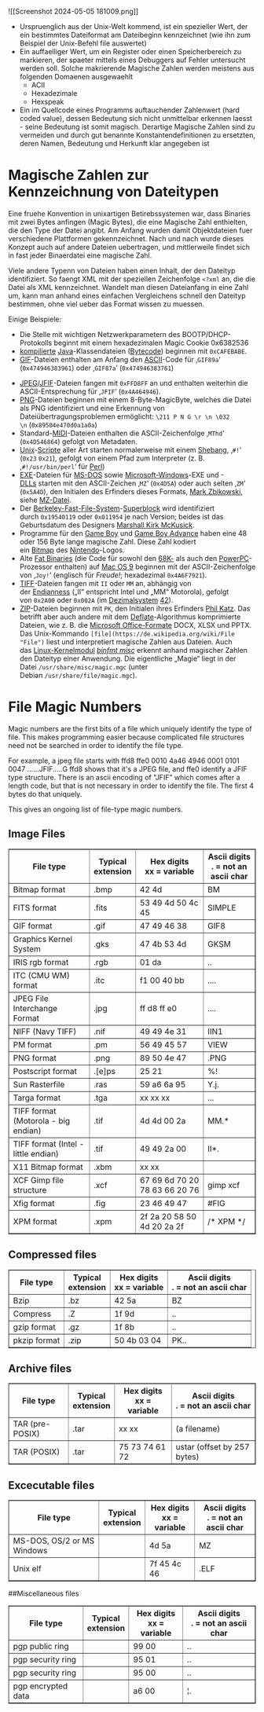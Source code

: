 ![[Screenshot 2024-05-05 181009.png]]
* Urspruenglich aus der Unix-Welt kommend, ist ein spezieller Wert, der ein bestimmtes Dateiformat am Dateibeginn kennzeichnet (wie ihn zum Beispiel der Unix-Befehl file auswertet)
* Ein auffaelliger Wert, um ein Register oder einen Speicherbereich zu markieren, der spaeter mittels eines Debuggers auf Fehler untersucht werden soll. Solche makrierende Magische Zahlen werden meistens aus folgenden Domaenen ausgewaehlt
	* ACII
	* Hexadezimale
	* Hexspeak
* Ein im Quellcode eines Programms auftauchender Zahlenwert (hard coded value), dessen Bedeutung sich nicht unmittelbar erkennen laesst - seine Bedeutung ist somit magisch. Derartige Magische Zahlen sind zu vermeiden und durch gut benannte Konstantendefinitionen zu ersetzten, deren Namen, Bedeutung und Herkunft klar angegeben ist

# Magische Zahlen zur Kennzeichnung von Dateitypen

Eine fruehe Konvention in unixartigen Betirebssystemen war, dass Binaries mit zwei Bytes anfingen (Magic Bytes), die eine Magische Zahl enthielten, die den Type der Datei angibt. Am Anfang wurden damit Objektdateien fuer verschiedene Plattformen gekennzeichnet. Nach und nach wurde dieses Konzept auch auf andere Dateien uebertragen, und mittlerweile findet sich in fast jeder Binaerdatei eine magische Zahl.

Viele andere Typenn von Dateien haben einen Inhalt, der den Dateityp identifiziert. So faengt XML mit der speziellen Zeichenfolge `<?xml` an, die die Datei als XML kennzeichnet. Wandelt man diesen Dateianfang in eine Zahl um, kann man anhand eines einfachen Vergleichens schnell den Dateityp bestimmen, ohne viel ueber das Format wissen zu muessen.

Einige Beispiele:
* Die Stelle mit wichtigen Netzwerkparametern des BOOTP/DHCP-Protokolls beginnt mit einem hexadezimalen Magic Cookie 0x6382536
* [kompilierte](https://de.wikipedia.org/wiki/Compiler "Compiler") [Java](https://de.wikipedia.org/wiki/Java_(Programmiersprache) "Java (Programmiersprache)")-Klassendateien ([Bytecode](https://de.wikipedia.org/wiki/Bytecode "Bytecode")) beginnen mit `0xCAFEBABE`.
* [GIF](https://de.wikipedia.org/wiki/Graphics_Interchange_Format "Graphics Interchange Format")-Dateien enthalten am Anfang den [ASCII](https://de.wikipedia.org/wiki/American_Standard_Code_for_Information_Interchange "American Standard Code for Information Interchange")-Code für ‚`GIF89a`‘ (`0x474946383961`) oder ‚`GIF87a`‘ (`0x474946383761`)
- [JPEG](https://de.wikipedia.org/wiki/JPEG "JPEG")/[JFIF](https://de.wikipedia.org/wiki/JPEG_File_Interchange_Format "JPEG File Interchange Format")-Dateien fangen mit `0xFFD8FF` an und enthalten weiterhin die ASCII-Entsprechung für ‚`JFIF`‘ (`0x4A464946`).
- [PNG](https://de.wikipedia.org/wiki/Portable_Network_Graphics "Portable Network Graphics")-Dateien beginnen mit einem 8-Byte-MagicByte, welches die Datei als PNG identifiziert und eine Erkennung von Dateiübertragungsproblemen ermöglicht: `\211 P N G \r \n \032 \n` (`0x89504e470d0a1a0a`)
- Standard-[MIDI](https://de.wikipedia.org/wiki/Musical_Instrument_Digital_Interface "Musical Instrument Digital Interface")-Dateien enthalten die ASCII-Zeichenfolge ‚`MThd`‘ (`0x4D546864`) gefolgt von Metadaten.
- [Unix](https://de.wikipedia.org/wiki/Unix "Unix")-[Scripte](https://de.wikipedia.org/wiki/Skriptsprache "Skriptsprache") aller Art starten normalerweise mit einem [Shebang](https://de.wikipedia.org/wiki/Shebang "Shebang"), ‚`#!`‘ (`0x23` `0x21`), gefolgt von einem Pfad zum Interpreter (z. B. ,`#!/usr/bin/perl`‘ für [Perl](https://de.wikipedia.org/wiki/Perl_(Programmiersprache) "Perl (Programmiersprache)"))
- [EXE](https://de.wikipedia.org/wiki/EXE "EXE")-Dateien für [MS-DOS](https://de.wikipedia.org/wiki/MS-DOS "MS-DOS") sowie [Microsoft-Windows](https://de.wikipedia.org/wiki/Microsoft_Windows "Microsoft Windows")-EXE und -[DLLs](https://de.wikipedia.org/wiki/Dynamic_Link_Library "Dynamic Link Library") starten mit den ASCII-Zeichen ‚`MZ`‘ (`0x4D5A`) oder auch selten ‚`ZM`‘ (`0x5A4D`), den Initialen des Erfinders dieses Formats, [Mark Zbikowski](https://de.wikipedia.org/wiki/Mark_Zbikowski "Mark Zbikowski"), siehe [MZ-Datei](https://de.wikipedia.org/wiki/MZ-Datei "MZ-Datei").
- Der [Berkeley-Fast-File-System](https://de.wikipedia.org/wiki/Unix_File_System "Unix File System")-[Superblock](https://de.wikipedia.org/wiki/Superblock "Superblock") wird identifiziert durch `0x19540119` oder `0x011954` je nach Version; beides ist das Geburtsdatum des Designers [Marshall Kirk McKusick](https://de.wikipedia.org/wiki/Marshall_Kirk_McKusick "Marshall Kirk McKusick").
- Programme für den [Game Boy](https://de.wikipedia.org/wiki/Game_Boy "Game Boy") und [Game Boy Advance](https://de.wikipedia.org/wiki/Game_Boy_Advance "Game Boy Advance") haben eine 48 oder 156 Byte lange magische Zahl. Diese Zahl kodiert ein [Bitmap](https://de.wikipedia.org/wiki/Rastergrafik "Rastergrafik") des [Nintendo](https://de.wikipedia.org/wiki/Nintendo "Nintendo")-Logos.
- Alte [Fat Binaries](https://de.wikipedia.org/wiki/Fat_Binary "Fat Binary") (die Code für sowohl den [68K-](https://de.wikipedia.org/wiki/Motorola_68000 "Motorola 68000") als auch den [PowerPC](https://de.wikipedia.org/wiki/PowerPC "PowerPC")-Prozessor enthalten) auf [Mac OS 9](https://de.wikipedia.org/wiki/Mac_OS_9 "Mac OS 9") beginnen mit der ASCII-Zeichenfolge von ‚`Joy!`‘ (englisch für _Freude!_; hexadezimal `0x4A6F7921`).
- [TIFF](https://de.wikipedia.org/wiki/Tagged_Image_File_Format "Tagged Image File Format")-Dateien fangen mit `II` oder `MM` an, abhängig von der [Endianness](https://de.wikipedia.org/wiki/Byte-Reihenfolge "Byte-Reihenfolge") („II“ entspricht Intel und „MM“ Motorola), gefolgt von `0x2A00` oder `0x002A` (im [Dezimalsystem](https://de.wikipedia.org/wiki/Dezimalsystem "Dezimalsystem") [42](https://de.wikipedia.org/wiki/42_(Antwort) "42 (Antwort)")).
- [ZIP](https://de.wikipedia.org/wiki/ZIP-Dateiformat "ZIP-Dateiformat")-Dateien beginnen mit `PK`, den Initialen ihres Erfinders [Phil Katz](https://de.wikipedia.org/wiki/Phil_Katz "Phil Katz"). Das betrifft aber auch andere mit dem [Deflate](https://de.wikipedia.org/wiki/Deflate "Deflate")-Algorithmus komprimierte Dateien, wie z. B. die [Microsoft Office-Formate](https://de.wikipedia.org/wiki/Office_Open_XML "Office Open XML") DOCX, XLSX und PPTX.
Das Unix-Kommando `[file](https://de.wikipedia.org/wiki/File "File")` liest und interpretiert magische Zahlen aus Dateien. Auch das [Linux-Kernelmodul](https://de.wikipedia.org/wiki/Linux_(Kernel) "Linux (Kernel)") _[binfmt misc](https://de.wikipedia.org/wiki/Binfmt_misc "Binfmt misc")_ erkennt anhand magischer Zahlen den Dateityp einer Anwendung. Die eigentliche „Magie“ liegt in der Datei `/usr/share/misc/magic.mgc` (unter Debian `/usr/share/file/magic.mgc`).

# File Magic Numbers

Magic numbers are the first bits of a file which uniquely identify the type of file. This makes programming easier because complicated file structures need not be searched in order to identify the file type.

For example, a jpeg file starts with ffd8 ffe0 0010 4a46 4946 0001 0101 0047 ......JFIF.....G
ffd8 shows that it's a JPEG file, and ffe0 identify a JFIF type structure. There is an ascii encoding of "JFIF" which comes after a length code, but that is not necessary in order to identify the file. The first 4 bytes do that uniquely.

This gives an ongoing list of file-type magic numbers.

## Image Files

<table border=1>
<tr>
  <th>File type</th>  <th>Typical <br>extension</th>  
  <th>Hex digits<br>xx = variable</th>
  <th>Ascii digits<br>. = not an ascii char</th>
</tr>

<tr>
  <td>Bitmap format</td>
  <td>.bmp</td>
  <td>42 4d</td>
  <td>BM</td>
</tr>

<tr>
  <td>FITS format</td>
  <td>.fits</td>
  <td>53 49 4d 50 4c 45</td>
  <td>SIMPLE</td>
</tr>

<tr>
  <td>GIF format</td>
  <td>.gif</td>
  <td>47 49 46 38</td>
  <td>GIF8</td>
<tr>

<tr>
  <td>Graphics Kernel System</td>
  <td>.gks</td>
  <td>47 4b 53 4d</td>
  <td>GKSM</td>
</tr>

<tr>
  <td>IRIS rgb format</td>
  <td>.rgb</td>
  <td>01 da</td>
  <td>..</td>
</tr>

<tr>
  <td>ITC (CMU WM) format</td>
  <td>.itc</td>
  <td>f1 00 40 bb</td>
  <td>....</td>
</tr>

<tr>
  <td>JPEG File Interchange Format</td>
  <td>.jpg</td>
  <td>ff d8 ff e0</td>
  <td>....</td>
</tr>

<tr>
  <td>NIFF (Navy TIFF)</td>
  <td>.nif</td>
  <td>49 49 4e 31</td>
  <td>IIN1</td>
</tr>

<tr>
  <td>PM format</td>
  <td>.pm</td>
  <td>56 49 45 57</td>
  <td>VIEW</td>
</tr>

<tr>
  <td>PNG format</td>
  <td>.png</td>
  <td>89 50 4e 47</td>
  <td>.PNG</td>
</tr>

<tr>
  <td>Postscript format</td>
  <td>.[e]ps</td>
  <td>25 21</td>
  <td>%!</td>
</tr>

<tr>
  <td>Sun Rasterfile</td>
  <td>.ras</td>
  <td>59 a6 6a 95</td>
  <td>Y.j.</td>
</tr>

<tr>
  <td>Targa format</td>
  <td>.tga</td>
  <td>xx xx xx</td>
  <td>...</td>
</tr>

<tr>
  <td>TIFF format (Motorola - big endian) </td>
  <td>.tif</td>
  <td>4d 4d 00 2a</td>
  <td>MM.*</td>
</tr>

<tr>
  <td>TIFF format (Intel - little endian) </td>
  <td>.tif</td>
  <td>49 49 2a 00</td>
  <td>II*.</td>
</tr>

<tr>
  <td>X11 Bitmap format</td>
  <td>.xbm</td>
  <td>xx xx</td>
  <td></td>
</tr>

<tr>
  <td>XCF Gimp file structure</td>
  <td>.xcf</td>
  <td>67 69 6d 70 20 78 63 66 20 76</td>
  <td>gimp xcf</td>
</tr>

<tr>
  <td>Xfig format</td>
  <td>.fig</td>
  <td>23 46 49 47</td>
  <td>#FIG</td>
</tr>

<tr>
  <td>XPM format</td>
  <td>.xpm</td>
  <td>2f 2a 20 58 50 4d 20 2a 2f</td>
  <td>/* XPM */</td>
</tr>

</table>

## Compressed files

<table border=1>
<tr>
  <th>File type</th>  <th>Typical <br>extension</th>  
  <th>Hex digits<br>xx = variable</th>
  <th>Ascii digits<br>. = not an ascii char</th>
</tr>

<tr>
  <td>Bzip</td>
  <td>.bz</td>
  <td>42 5a</td>
  <td>BZ</td>
</tr>

<tr>
  <td>Compress</td>
  <td>.Z</td>
  <td>1f 9d</td>
  <td>..</td>
</tr>

<tr>
  <td>gzip format</td>
  <td>.gz</td>
  <td>1f 8b</td>
  <td>..</td>
</tr>

<tr>
  <td>pkzip format</td>
  <td>.zip</td>
  <td>50 4b 03 04</td>
  <td>PK..</td>
</tr>

</table>

## Archive files

<table border=1>
<tr>
  <th>File type</th>  <th>Typical <br>extension</th>  
  <th>Hex digits<br>xx = variable</th>
  <th>Ascii digits<br>. = not an ascii char</th>
</tr>

<tr>
  <td>TAR (pre-POSIX)</td>
  <td>.tar</td>
  <td>xx xx</td>
  <td>(a filename)</td>
</tr>

<tr>
  <td>TAR (POSIX)</td>
  <td>.tar</td>
  <td>75 73 74 61 72</td>
  <td>ustar (offset by 257 bytes)</td>
</tr>

</table>

## Excecutable files

<table border=1>
<tr>
  <th>File type</th>  <th>Typical <br>extension</th>  
  <th>Hex digits<br>xx = variable</th>
  <th>Ascii digits<br>. = not an ascii char</th>
</tr>

<tr>
  <td>MS-DOS, OS/2 or MS Windows</td>
  <td>&nbsp;</td>
  <td>4d 5a</td>
  <td>MZ</td>
</tr>

<tr>
  <td>Unix elf</td>
  <td>&nbsp;</td>
  <td>7f 45 4c 46</td>
  <td>.ELF</td>
</tr>
</table>

##Miscellaneous files

<table border=1>
<tr>
  <th>File type</th>  <th>Typical <br>extension</th>  
  <th>Hex digits<br>xx = variable</th>
  <th>Ascii digits<br>. = not an ascii char</th>
</tr>

<tr>
  <td>pgp public ring</td>
  <td>&nbsp;</td>
  <td>99 00</td>
  <td>..</td>
</tr>

<tr>
  <td>pgp security ring</td>
  <td>&nbsp;</td>
  <td>95 01</td>
  <td>..</td>
</tr>

<tr>
  <td>pgp security ring</td>
  <td>&nbsp;</td>
  <td>95 00</td>
  <td>..</td>
</tr>

<tr>
  <td>pgp encrypted data</td>
  <td>&nbsp;</td>
  <td>a6 00</td>
  <td>&#166;.</td>
</tr>

</table>


